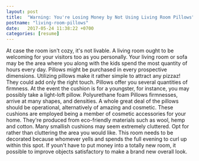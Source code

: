 ```yaml
---
layout: post
title:  "Warning: You're Losing Money by Not Using Living Room Pillows"
postname: "living-room-pillows"
date:   2017-05-24 11:38:22 +0700
categories: [resume]
---
```

At case the room isn't cozy, it's not livable. A living room ought to be welcoming for your visitors too as you personally. Your living room or sofa may be the area where you along with the kids spend the most quantity of hours every day. Pillows might be purchased in every prospective dimensions. Utilizing pillows make it rather simple to attract any pizzaz! They could add only the right touch. Pillows offer you several quantities of firmness. At the event the cushion is for a youngster, for instance, you may possibly take a light-loft pillow. Polyurethane foam Pillows firmnesses, arrive at many shapes, and densities. A whole great deal of the pillows should be operational, alternatively of amazing and cosmetic. These cushions are employed being a member of cosmetic accessories for your home. They're produced from eco-friendly materials such as wool, hemp and cotton. Many smallish cushions may seem extremely cluttered. Opt for rather than cluttering the area you would like. This room needs to be decorated because whomever yells and spends the full evening to curl up within this spot. If youn't have to put money into a totally new room, it possible to improve objects satisfactory to make a brand new overall look.
